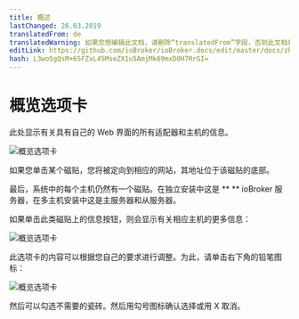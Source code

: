 ```yaml
---
title: 概述
lastChanged: 26.03.2019
translatedFrom: de
translatedWarning: 如果您想编辑此文档，请删除“translatedFrom”字段，否则此文档将再次自动翻译
editLink: https://github.com/ioBroker/ioBroker.docs/edit/master/docs/zh-cn/admin/overview.md
hash: L3woSgQsM+65FZxL45MseZX1u5AmjMk69mxD0H7RrGI=
---
```

# 概览选项卡
此处显示有关具有自己的 Web 界面的所有适配器和主机的信息。

![概览选项卡](../../de/admin/media/ADMIN_Uebersicht.png)

如果您单击某个磁贴，您将被定向到相应的网站，其地址位于该磁贴的底部。

最后，系统中的每个主机仍然有一个磁贴。在独立安装中这是 ** ** ioBroker 服务器，在多主机安装中这是主服务器和从服务器。

如果单击此类磁贴上的信息按钮，则会显示有关相应主机的更多信息：

![概览选项卡](../../de/admin/media/ADMIN_Uebersicht_host.png)

此选项卡的内容可以根据您自己的要求进行调整。为此，请单击右下角的铅笔图标：

![概览选项卡](../../de/admin/media/ADMIN_Uebersicht_edit.png)

然后可以勾选不需要的瓷砖。然后用勾号图标确认选择或用 X 取消。